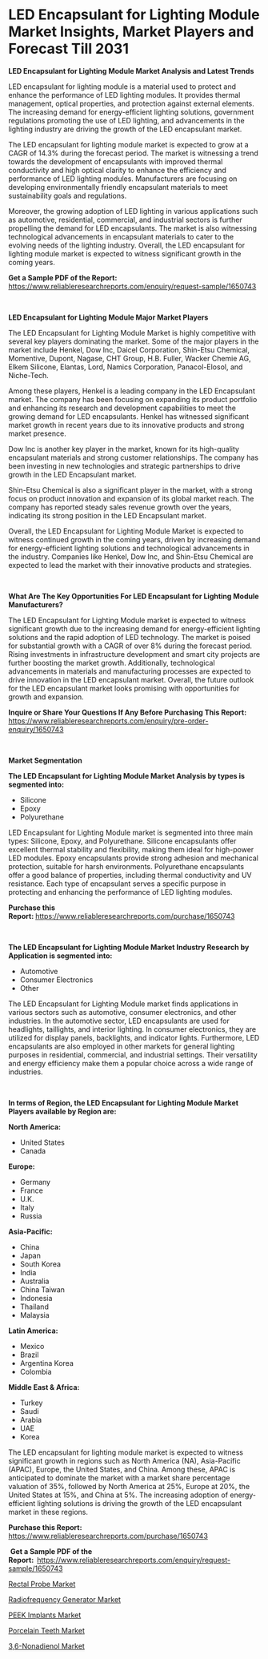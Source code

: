 <p><h1>LED Encapsulant for Lighting Module Market Insights, Market Players and Forecast Till 2031</h1></p><p><strong>LED Encapsulant for Lighting Module Market Analysis and Latest Trends</strong></p>
<p><p>LED encapsulant for lighting module is a material used to protect and enhance the performance of LED lighting modules. It provides thermal management, optical properties, and protection against external elements. The increasing demand for energy-efficient lighting solutions, government regulations promoting the use of LED lighting, and advancements in the lighting industry are driving the growth of the LED encapsulant market.</p><p>The LED encapsulant for lighting module market is expected to grow at a CAGR of 14.3% during the forecast period. The market is witnessing a trend towards the development of encapsulants with improved thermal conductivity and high optical clarity to enhance the efficiency and performance of LED lighting modules. Manufacturers are focusing on developing environmentally friendly encapsulant materials to meet sustainability goals and regulations.</p><p>Moreover, the growing adoption of LED lighting in various applications such as automotive, residential, commercial, and industrial sectors is further propelling the demand for LED encapsulants. The market is also witnessing technological advancements in encapsulant materials to cater to the evolving needs of the lighting industry. Overall, the LED encapsulant for lighting module market is expected to witness significant growth in the coming years.</p></p>
<p><strong>Get a Sample PDF of the Report:&nbsp;</strong> <a href="https://www.reliableresearchreports.com/enquiry/request-sample/1650743">https://www.reliableresearchreports.com/enquiry/request-sample/1650743</a></p>
<p>&nbsp;</p>
<p><strong>LED Encapsulant for Lighting Module Major Market Players</strong></p>
<p><p>The LED Encapsulant for Lighting Module Market is highly competitive with several key players dominating the market. Some of the major players in the market include Henkel, Dow Inc, Daicel Corporation, Shin-Etsu Chemical, Momentive, Dupont, Nagase, CHT Group, H.B. Fuller, Wacker Chemie AG, Elkem Silicone, Elantas, Lord, Namics Corporation, Panacol-Elosol, and Niche-Tech.</p><p>Among these players, Henkel is a leading company in the LED Encapsulant market. The company has been focusing on expanding its product portfolio and enhancing its research and development capabilities to meet the growing demand for LED encapsulants. Henkel has witnessed significant market growth in recent years due to its innovative products and strong market presence.</p><p>Dow Inc is another key player in the market, known for its high-quality encapsulant materials and strong customer relationships. The company has been investing in new technologies and strategic partnerships to drive growth in the LED Encapsulant market.</p><p>Shin-Etsu Chemical is also a significant player in the market, with a strong focus on product innovation and expansion of its global market reach. The company has reported steady sales revenue growth over the years, indicating its strong position in the LED Encapsulant market.</p><p>Overall, the LED Encapsulant for Lighting Module Market is expected to witness continued growth in the coming years, driven by increasing demand for energy-efficient lighting solutions and technological advancements in the industry. Companies like Henkel, Dow Inc, and Shin-Etsu Chemical are expected to lead the market with their innovative products and strategies.</p></p>
<p>&nbsp;</p>
<p><strong>What Are The Key Opportunities For LED Encapsulant for Lighting Module Manufacturers?</strong></p>
<p><p>The LED Encapsulant for Lighting Module market is expected to witness significant growth due to the increasing demand for energy-efficient lighting solutions and the rapid adoption of LED technology. The market is poised for substantial growth with a CAGR of over 8% during the forecast period. Rising investments in infrastructure development and smart city projects are further boosting the market growth. Additionally, technological advancements in materials and manufacturing processes are expected to drive innovation in the LED encapsulant market. Overall, the future outlook for the LED encapsulant market looks promising with opportunities for growth and expansion.</p></p>
<p><strong>Inquire or Share Your Questions If Any Before Purchasing This Report:</strong> <a href="https://www.reliableresearchreports.com/enquiry/pre-order-enquiry/1650743">https://www.reliableresearchreports.com/enquiry/pre-order-enquiry/1650743</a></p>
<p>&nbsp;</p>
<p><strong>Market Segmentation</strong></p>
<p><strong>The LED Encapsulant for Lighting Module Market Analysis by types is segmented into:</strong></p>
<p><ul><li>Silicone</li><li>Epoxy</li><li>Polyurethane</li></ul></p>
<p><p>LED Encapsulant for Lighting Module market is segmented into three main types: Silicone, Epoxy, and Polyurethane. Silicone encapsulants offer excellent thermal stability and flexibility, making them ideal for high-power LED modules. Epoxy encapsulants provide strong adhesion and mechanical protection, suitable for harsh environments. Polyurethane encapsulants offer a good balance of properties, including thermal conductivity and UV resistance. Each type of encapsulant serves a specific purpose in protecting and enhancing the performance of LED lighting modules.</p></p>
<p><strong>Purchase this Report:&nbsp;</strong><a href="https://www.reliableresearchreports.com/purchase/1650743">https://www.reliableresearchreports.com/purchase/1650743</a></p>
<p>&nbsp;</p>
<p><strong>The LED Encapsulant for Lighting Module Market Industry Research by Application is segmented into:</strong></p>
<p><ul><li>Automotive</li><li>Consumer Electronics</li><li>Other</li></ul></p>
<p><p>The LED Encapsulant for Lighting Module market finds applications in various sectors such as automotive, consumer electronics, and other industries. In the automotive sector, LED encapsulants are used for headlights, taillights, and interior lighting. In consumer electronics, they are utilized for display panels, backlights, and indicator lights. Furthermore, LED encapsulants are also employed in other markets for general lighting purposes in residential, commercial, and industrial settings. Their versatility and energy efficiency make them a popular choice across a wide range of industries.</p></p>
<p>&nbsp;</p>
<p><strong>In terms of Region, the LED Encapsulant for Lighting Module Market Players available by Region are:</strong></p>
<p>
    <p> <strong> North America: </strong>
        <ul>
            <li>United States</li>
            <li>Canada</li>
        </ul>
        </p> 
    <p> <strong> Europe: </strong>
        <ul>
            <li>Germany</li>
            <li>France</li>
            <li>U.K.</li>
            <li>Italy</li>
            <li>Russia</li>
        </ul>
        </p> 
    <p> <strong> Asia-Pacific: </strong>
        <ul>
            <li>China</li>
            <li>Japan</li>
            <li>South Korea</li>
            <li>India</li>
            <li>Australia</li>
            <li>China Taiwan</li>
            <li>Indonesia</li>
            <li>Thailand</li>
            <li>Malaysia</li>
        </ul>
        </p> 
    <p> <strong> Latin America: </strong>
        <ul>
            <li>Mexico</li>
            <li>Brazil</li>
            <li>Argentina Korea</li>
            <li>Colombia</li>
        </ul>
        </p> 
    <p> <strong> Middle East & Africa: </strong>
        <ul>
            <li>Turkey</li>
            <li>Saudi</li>
            <li>Arabia</li>
            <li>UAE</li>
            <li>Korea</li>
        </ul>
    </p>
    </p>
<p><p>The LED encapsulant for lighting module market is expected to witness significant growth in regions such as North America (NA), Asia-Pacific (APAC), Europe, the United States, and China. Among these, APAC is anticipated to dominate the market with a market share percentage valuation of 35%, followed by North America at 25%, Europe at 20%, the United States at 15%, and China at 5%. The increasing adoption of energy-efficient lighting solutions is driving the growth of the LED encapsulant market in these regions.</p></p>
<p><strong>Purchase this Report: </strong><a href="https://www.reliableresearchreports.com/purchase/1650743">https://www.reliableresearchreports.com/purchase/1650743</a></p>
<p>&nbsp;<strong>Get a Sample PDF of the Report:&nbsp;&nbsp;</strong><a href="https://www.reliableresearchreports.com/enquiry/request-sample/1650743">https://www.reliableresearchreports.com/enquiry/request-sample/1650743</a></p>
<p><strong></strong></p>
<p><p><a href="https://medium.com/@gracemoreno2019/rectal-probe-market-research-report-its-history-and-forecast-2024-to-2031-ca0d07574e79">Rectal Probe Market</a></p><p><a href="https://medium.com/@gracemoreno2019/radiofrequency-generator-market-analysis-and-sze-forecasted-for-period-from-2024-to-2031-305752dd79b8">Radiofrequency Generator Market</a></p><p><a href="https://medium.com/@amypatel1993/peek-implants-market-size-market-outlook-and-market-forecast-2024-to-2031-5850fc5ae898">PEEK Implants Market</a></p><p><a href="https://medium.com/@dianeharris83/porcelain-teeth-market-insights-into-market-cagr-market-trends-and-growth-strategies-1d7d6f2be91f">Porcelain Teeth Market</a></p><p><a href="https://github.com/ruddyyedelwadw/Market-Research-Report-List-1/blob/main/36-nonadienol-market.md">3,6-Nonadienol Market</a></p></p>